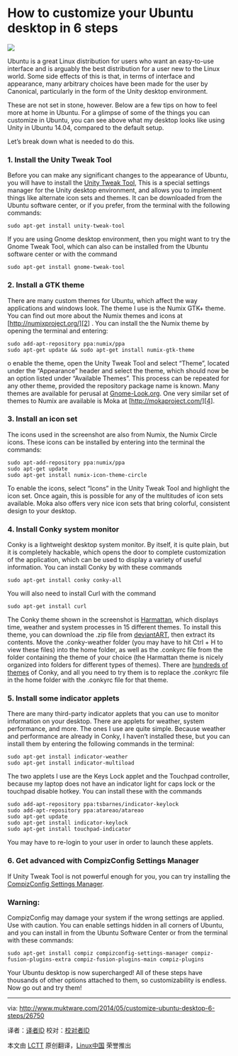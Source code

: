 How to customize your Ubuntu desktop in 6 steps
================================================================================
![](http://www.muktware.com/wp-content/uploads/2014/05/ubuntu-customize-1.jpg)

Ubuntu is a great Linux distribution for users who want an easy-to-use interface and is arguably the best distribution for a user new to the Linux world. Some side effects of this is that, in terms of interface and appearance, many arbitrary choices have been made for the user by Canonical, particularly in the form of the Unity desktop environment.

These are not set in stone, however. Below are a few tips on how to feel more at home in Ubuntu. For a glimpse of some of the things you can customize in Ubuntu, you can see above what my desktop looks like using Unity in Ubuntu 14.04, compared to the default setup.

Let’s break down what is needed to do this.

### 1. Install the Unity Tweak Tool ###

Before you can make any significant changes to the appearance of Ubuntu, you will have to install the [Unity Tweak Tool][1], This is a special settings manager for the Unity desktop environment, and allows you to implement things like alternate icon sets and themes. It can be downloaded from the Ubuntu software center, or if you prefer, from the terminal with the following commands:

    sudo apt-get install unity-tweak-tool

If you are using Gnome desktop environment, then you might want to try the Gnome Tweak Tool, which can also can be installed from the Ubuntu software center or with the command

    sudo apt-get install gnome-tweak-tool

### 2. Install a GTK theme ###

There are many custom themes for Ubuntu, which affect the way applications and windows look. The theme I use is the Numix GTK+ theme. You can find out more about the Numix themes and icons at [http://numixproject.org/][2] . You can install the the Numix theme by opening the terminal and entering:

    sudo add-apt-repository ppa:numix/ppa
    sudo apt-get update && sudo apt-get install numix-gtk-theme

o enable the theme, open the Unity Tweak Tool and select “Theme”, located under the “Appearance” header and select the theme, which should now be an option listed under “Available Themes”. This process can be repeated for any other theme, provided the repository package name is known. Many themes are available for perusal at [Gnome-Look.org][3]. One very similar set of themes to Numix are available is Moka at [http://mokaproject.com/][4].

### 3. Install an icon set ###

The icons used in the screenshot are also from Numix, the Numix Circle icons. These icons can be installed by entering into the terminal the commands:

    sudo apt-add-repository ppa:numix/ppa
    sudo apt-get update
    sudo apt-get install numix-icon-theme-circle

To enable the icons, select “Icons” in the Unity Tweak Tool and highlight the icon set. Once again, this is possible for any of the multitudes of icon sets available. Moka also offers very nice icon sets that bring colorful, consistent design to your desktop.

### 4. Install Conky system monitor ###

Conky is a lightweight desktop system monitor. By itself, it is quite plain, but it is completely hackable, which opens the door to complete customization of the application, which can be used to display a variety of useful information. You can install Conky by with these commands

    sudo apt-get install conky conky-all

You will also need to install Curl with the command

    sudo apt-get install curl

The Conky theme shown in the screenshot is [Harmattan][5], which displays time, weather and system processes in 15 different themes. To install this theme, you can download the .zip file from [deviantART][6], then extract its contents. Move the .conky-weather folder (you may have to hit Ctrl + H to view these files) into the home folder, as well as the .conkyrc file from the folder containing the theme of your choice (the Harmattan theme is nicely organized into folders for different types of themes). There are [hundreds of themes][7] of Conky, and all you need to try them is to replace the .conkyrc file in the home folder with the .conkyrc file for that theme.

### 5. Install some indicator applets ###

There are many third-party indicator applets that you can use to monitor information on your desktop. There are applets for weather, system performance, and more. The ones I use are quite simple. Because weather and performance are already in Conky, I haven’t installed these, but you can install them by entering the following commands in the terminal:

    sudo apt-get install indicator-weather
    sudo apt-get install indicator-multiload

The two applets I use are the Keys Lock applet and the Touchpad controller, because my laptop does not have an indicator light for caps lock or the touchpad disable hotkey. You can install these with the commands

    sudo add-apt-repository ppa:tsbarnes/indicator-keylock
    sudo add-apt-repository ppa:atareao/atareao
    sudo apt-get update
    sudo apt-get install indicator-keylock
    sudo apt-get install touchpad-indicator

You may have to re-login to your user in order to launch these applets.

### 6. Get advanced with CompizConfig Settings Manager ###

If Unity Tweak Tool is not powerful enough for you, you can try installing the [CompizConfig Settings Manager][8].

### Warning: ###

CompizConfig may damage your system if the wrong settings are applied. Use with caution. You can enable settings hidden in all corners of Ubuntu, and you can install in from the Ubuntu Software Center or from the terminal with these commands:

    sudo apt-get install compiz compizconfig-settings-manager compiz-fusion-plugins-extra compiz-fusion-plugins-main compiz-plugins

Your Ubuntu desktop is now supercharged! All of these steps have thousands of other options attached to them, so customizability is endless. Now go out and try them!

--------------------------------------------------------------------------------

via: http://www.muktware.com/2014/05/customize-ubuntu-desktop-6-steps/26750

译者：[译者ID](https://github.com/译者ID) 校对：[校对者ID](https://github.com/校对者ID)

本文由 [LCTT](https://github.com/LCTT/TranslateProject) 原创翻译，[Linux中国](http://linux.cn/) 荣誉推出

[1]:https://apps.ubuntu.com/cat/applications/unity-tweak-tool/
[2]:http://numixproject.org/
[3]:http://gnome-look.org/?xcontentmode=100
[4]:http://mokaproject.com/
[5]:http://zagortenay333.deviantart.com/art/Conky-Harmattan-426662366
[6]:http://www.deviantart.com/art/Conky-Harmattan-426662366
[7]:http://www.deviantart.com/?qh=&section=&global=1&q=conky
[8]:https://apps.ubuntu.com/cat/applications/compizconfig-settings-manager/
